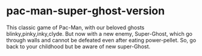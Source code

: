 # pac-man-super-ghost-version

This classic game of Pac-Man, with our beloved ghosts blinky,pinky,inky,clyde. 
But now with a new enemy, Super-Ghost, which go through walls and cannot be defeated even after eating power-pellet.
So, go back to your childhood but be aware of new super-Ghost. 
